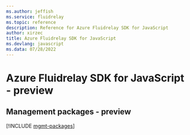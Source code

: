 ```yaml
---
ms.author: jeffish
ms.service: fluidrelay
ms.topic: reference
description: Reference for Azure Fluidrelay SDK for JavaScript
author: xirzec
title: Azure Fluidrelay SDK for JavaScript
ms.devlang: javascript
ms.data: 07/28/2022
---
```

# Azure Fluidrelay SDK for JavaScript - preview

## Management packages - preview
[!INCLUDE [mgmt-packages](fluidrelay-mgmt-index.md)]
